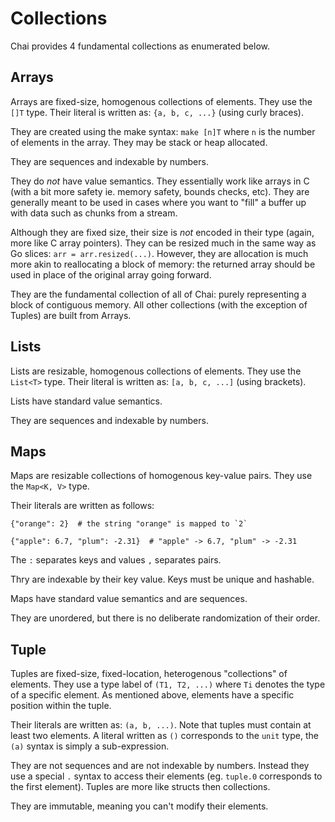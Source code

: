 # Collections

Chai provides 4 fundamental collections as enumerated below.

## Arrays
Arrays are fixed-size, homogenous collections of elements.  They use the `[]T` type.  Their literal is written as: `{a, b, c, ...}` (using curly braces).

They are created using the make syntax: `make [n]T` where `n` is the number of elements in the array.  They may be stack or heap allocated.

They are sequences and indexable by numbers.

They do *not* have value semantics.  They essentially work like arrays in C (with a bit more safety ie. memory safety, bounds checks, etc).  They are generally meant to be used in cases where you want to "fill" a buffer up with data such as chunks from a stream.  

Although they are fixed size, their size is *not* encoded in their type (again, more like C array pointers).  They can be resized much in the same way as Go slices: `arr = arr.resized(...)`.  However, they are allocation is much more akin to reallocating a block of memory: the returned array should be used in place of the original array going forward.

They are the fundamental collection of all of Chai: purely representing a block of contiguous memory.  All other collections (with the exception of Tuples) are built from Arrays.

## Lists
Lists are resizable, homogenous collections of elements.  They use the `List<T>` type.
Their literal is written as: `[a, b, c, ...]` (using brackets). 

Lists have standard value semantics.

They are sequences and indexable by numbers.

## Maps
Maps are resizable collections of homogenous key-value pairs.  They use the `Map<K, V>` type. 

Their literals are written as follows:
```
{"orange": 2}  # the string "orange" is mapped to `2`

{"apple": 6.7, "plum": -2.31}  # "apple" -> 6.7, "plum" -> -2.31
```

The `:` separates keys and values `,` separates pairs.

Thry are indexable by their key value.  Keys must be unique and hashable.

Maps have standard value semantics and are sequences.

They are unordered, but there is no deliberate randomization of their order.

## Tuple
Tuples are fixed-size, fixed-location, heterogenous "collections" of elements.  They use a type label of `(T1, T2, ...)` where `Ti` denotes the type of a specific element.  As mentioned above, elements have a specific position within the tuple.  

Their literals are written as: `(a, b, ...)`.  Note that tuples must contain at least two elements.  A literal written as `()` corresponds to the `unit` type, the `(a)` syntax is simply a sub-expression.

They are not sequences and are not indexable by numbers.  Instead they use a special `.` syntax to access their elements (eg. `tuple.0` corresponds to the first element).  Tuples are more like structs then collections.

They are immutable, meaning you can't modify their elements.